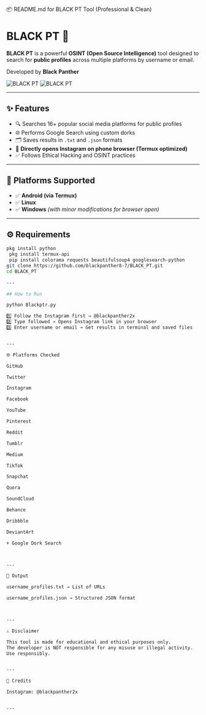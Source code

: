 📦 README.md for BLACK PT Tool (Professional & Clean)

# BLACK PT 🔎

**BLACK PT** is a powerful **OSINT (Open Source Intelligence)** tool designed to search for **public profiles** across multiple platforms by username or email.

Developed by **Black Panther**

![BLACK PT](https://img.shields.io/badge/Version-1.0-blue) ![BLACK PT](https://img.shields.io/badge/Platform-Termux%20%7C%20Linux%20%7C%20Windows-green)

---

## ✨ Features

- 🔍 Searches 16+ popular social media platforms for public profiles
- 🌐 Performs Google Search using custom dorks
- 🗂 Saves results in `.txt` and `.json` formats
- 📱 **Directly opens Instagram on phone browser (Termux optimized)**
- ✅ Follows Ethical Hacking and OSINT practices

---

## 📂 Platforms Supported
- ✅ **Android (via Termux)**
- ✅ **Linux**
- ✅ **Windows** *(with minor modifications for browser open)*

---

## ⚙ Requirements
```bash
pkg install python
 pkg install termux-api
 pip install colorama requests beautifulsoup4 googlesearch-python
git clone https://github.com/blackpanther8-7/BLACK_PT.git
cd BLACK_PT 
  
---

## How to Run

python Blackptr.py

1️⃣ Follow the Instagram first → @blackpanther2x
2️⃣ Type followed → Opens Instagram link in your browser
3️⃣ Enter username or email → Get results in terminal and saved files


---

🌐 Platforms Checked

GitHub

Twitter

Instagram

Facebook

YouTube

Pinterest

Reddit

Tumblr

Medium

TikTok

Snapchat

Quora

SoundCloud

Behance

Dribbble

DeviantArt

+ Google Dork Search



---

📁 Output

username_profiles.txt → List of URLs

username_profiles.json → Structured JSON format



---

⚠ Disclaimer

This tool is made for educational and ethical purposes only.
The developer is NOT responsible for any misuse or illegal activity.
Use responsibly.


---

📸 Credits

Instagram: @blackpanther2x


---
